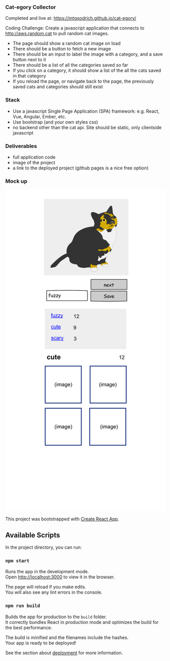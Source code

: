 ### Cat-egory Collector
Completed and live at: https://mtgoodrich.github.io/cat-egory/

Coding Challenge:
Create a javascript application that connects to http://aws.random.cat to pull random cat images. 

- The page should show a random cat image on load
- There should be a button to fetch a new image
- There should be an input to label the image with a category, and a save button next to it
- There should be a list of all the categories saved so far
- If you click on a category, it should show a list of the all the cats saved in that category
- If you reload the page, or navigate back to the page, the previously saved cats and categories should still exist

### Stack
- Use a javascript Single Page Application (SPA) framework: e.g. React, Vue, Angular, Ember, etc.
- Use bootstrap (and your own styles css)
- no backend other than the cat api. Site should be static, only clientside javascript

### Deliverables
- full application code
- image of the project
- a link to the deployed project (github pages is a nice free option)

### Mock up
![wireframe](cat-egory.png)

This project was bootstrapped with [Create React App](https://github.com/facebook/create-react-app).

## Available Scripts

In the project directory, you can run:

### `npm start`

Runs the app in the development mode.<br>
Open [http://localhost:3000](http://localhost:3000) to view it in the browser.

The page will reload if you make edits.<br>
You will also see any lint errors in the console.

### `npm run build`

Builds the app for production to the `build` folder.<br>
It correctly bundles React in production mode and optimizes the build for the best performance.

The build is minified and the filenames include the hashes.<br>
Your app is ready to be deployed!

See the section about [deployment](https://facebook.github.io/create-react-app/docs/deployment) for more information.


